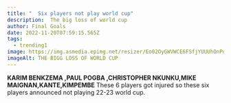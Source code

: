 ```yaml
---
title: "  Six players not play world cup"
description:  The big loss of world cup
author: Final Goals
date: 2022-11-20T07:59:15.565Z
tags:
  - trending1
image: https://img.asmedia.epimg.net/resizer/Eo02OyGWVWCE6FSfjYUUUhOnPuo=/1952x1098/cloudfront-eu-central-1.images.arcpublishing.com/diarioas/D2GWJ2MC75BZ5BENOO5IIDXBLI.jpg
imageAlt: THE BIGG LOSS OF WORLD CUP
---
```

<strong>KARIM BENKZEMA ,PAUL POGBA ,CHRISTOPHER NKUNKU,MIKE MAIGNAN,KANTE,KIMPEMBE</strong>  These 6 players got injured so these six players announced not playing 22-23 world cup.